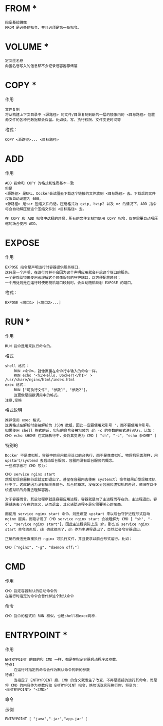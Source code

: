 


# FROM *

	指定基础镜像
	FROM 是必备的指令，并且必须是第一条指令。

# VOLUME *

    定义匿名卷
    向匿名卷写入的信息都不会记录进容器存储层
    
    
# COPY *

作用

    文件复制
    将从构建上下文目录中 <源路径> 的文件/目录复制到新的一层的镜像内的 <目标路径> 位置
    源文件的各种元数据都会保留。比如读、写、执行权限、文件变更时间等
    
格式：

    COPY <源路径>... <目标路径>
    


    
    
# ADD

作用 
    
    ADD 指令和 COPY 的格式和性质基本一致
    但是
    <源路径> 是URL，Docker会试图去下载这个链接的文件放到 <目标路径> 去。下载后的文件权限自动设置为 600，
    <源路径> 是tar 压缩文件的话，压缩格式为 gzip, bzip2 以及 xz 的情况下，ADD 指令将会自动解压缩这个压缩文件到 <目标路径> 去。

    在 COPY 和 ADD 指令中选择的时候，所有的文件复制均使用 COPY 指令，仅在需要自动解压缩的场合使用 ADD。

# EXPOSE


作用

    EXPOSE 指令是声明运行时容器提供服务端口，
    这只是一个声明，在运行时并不会因为这个声明应用就会开启这个端口的服务。
    一个是帮助镜像使用者理解这个镜像服务的守护端口，以方便配置映射；
    一个用处则是在运行时使用随机端口映射时，会自动随机映射 EXPOSE 的端口。    
    
格式：

    EXPOSE <端口1> [<端口2>...]
    



  

# RUN *

作用

	RUN 指令是用来执行命令的。

格式

    shell 格式：
        RUN <命令>，就像直接在命令行中输入的命令一样。
        RUN echo '<h1>Hello, Docker!</h1>' > /usr/share/nginx/html/index.html
    exec 格式：
        RUN ["可执行文件", "参数1", "参数2"]，
        这更像是函数调用中的格式。
    注意,空格    

格式说明

    推荐使用 exec 格式，
    这类格式在解析时会被解析为 JSON 数组，因此一定要使用双引号 "，而不要使用单引号。
    如果使用 shell 格式的话，实际的命令会被包装为 sh -c 的参数的形式进行执行。比如：
    CMD echo $HOME 在实际执行中，会将其变更为 CMD [ "sh", "-c", "echo $HOME" ]

特别的

    Docker 不是虚拟机，容器中的应用都应该以前台执行，而不是像虚拟机、物理机里面那样，用 upstart/systemd 去启动后台服务，容器内没有后台服务的概念。
    一些初学者将 CMD 写为：
    
    CMD service nginx start
    然后发现容器执行后就立即退出了。甚至在容器内去使用 systemctl 命令结果却发现根本执行不了。这就是因为没有搞明白前台、后台的概念，没有区分容器和虚拟机的差异，依旧在以传统虚拟机的角度去理解容器。
    
    对于容器而言，其启动程序就是容器应用进程，容器就是为了主进程而存在的，主进程退出，容器就失去了存在的意义，从而退出，其它辅助进程不是它需要关心的东西。
    
    而使用 service nginx start 命令，则是希望 upstart 来以后台守护进程形式启动 nginx 服务。而刚才说了 CMD service nginx start 会被理解为 CMD [ "sh", "-c", "service nginx start"]，因此主进程实际上是 sh。那么当 service nginx start 命令结束后，sh 也就结束了，sh 作为主进程退出了，自然就会令容器退出。
    
    正确的做法是直接执行 nginx 可执行文件，并且要求以前台形式运行。比如：
    
    CMD ["nginx", "-g", "daemon off;"]    

# CMD

作用
    
    CMD 指定容器默认的启动命令的
    在运行时指定的命令会替代掉这个默认命令

命令

    CMD 指令的格式和 RUN 相似，也是shell和exec两种.
    

# ENTRYPOINT *

作用

    ENTRYPOINT 的目的和 CMD 一样，都是在指定容器启动程序及参数。
    特点1
        在运行时指定的命令会作为默认命令的新的参数
    特点2    
        当指定了 ENTRYPOINT 后，CMD 的含义就发生了改变，不再是直接的运行其命令，而是将 CMD 的内容作为参数传给 ENTRYPOINT 指令，换句话说实际执行时，将变为：<ENTRYPOINT> "<CMD>"

命令

    
    
示例

    ENTRYPOINT [ "java","-jar","app.jar" ]    

